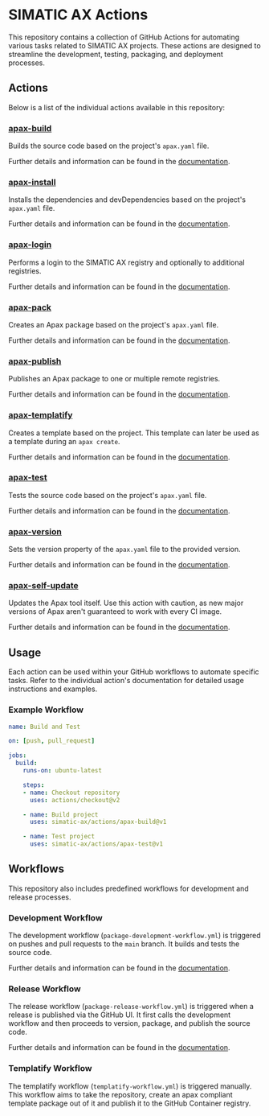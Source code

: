 # SIMATIC AX Actions

This repository contains a collection of GitHub Actions for automating various tasks related to SIMATIC AX projects. These actions are designed to streamline the development, testing, packaging, and deployment processes.

## Actions

Below is a list of the individual actions available in this repository:

### [apax-build](apax-build/action.yml)
Builds the source code based on the project's `apax.yaml` file.

Further details and information can be found in the [documentation](apax-build/README.md).

### [apax-install](apax-install/action.yml)
Installs the dependencies and devDependencies based on the project's `apax.yaml` file.

Further details and information can be found in the [documentation](apax-install/README.md).

### [apax-login](apax-login/action.yml)
Performs a login to the SIMATIC AX registry and optionally to additional registries.

Further details and information can be found in the [documentation](apax-login/README.md).

### [apax-pack](apax-pack/action.yml)
Creates an Apax package based on the project's `apax.yaml` file.

Further details and information can be found in the [documentation](apax-pack/README.md).

### [apax-publish](apax-publish/action.yml)
Publishes an Apax package to one or multiple remote registries.

Further details and information can be found in the [documentation](apax-publish/README.md).

### [apax-templatify](apax-templatify/action.yml)
Creates a template based on the project. This template can later be used as a template during an `apax create`.

Further details and information can be found in the [documentation](apax-templatify/README.md).

### [apax-test](apax-test/action.yml)
Tests the source code based on the project's `apax.yaml` file.

Further details and information can be found in the [documentation](apax-test/README.md).

### [apax-version](apax-version/action.yml)
Sets the version property of the `apax.yaml` file to the provided version.

Further details and information can be found in the [documentation](apax-version/README.md).

### [apax-self-update](apax-self-update/action.yml)
Updates the Apax tool itself. Use this action with caution, as new major versions of Apax aren't guaranteed to work with every CI image.

Further details and information can be found in the [documentation](apax-self-update/README.md).

## Usage

Each action can be used within your GitHub workflows to automate specific tasks. Refer to the individual action's documentation for detailed usage instructions and examples.

### Example Workflow

```yaml
name: Build and Test

on: [push, pull_request]

jobs:
  build:
    runs-on: ubuntu-latest

    steps:
    - name: Checkout repository
      uses: actions/checkout@v2

    - name: Build project
      uses: simatic-ax/actions/apax-build@v1

    - name: Test project
      uses: simatic-ax/actions/apax-test@v1
```

## Workflows

This repository also includes predefined workflows for development and release processes.

### Development Workflow

The development workflow (`package-development-workflow.yml`) is triggered on pushes and pull requests to the `main` branch. It builds and tests the source code.

Further details and information can be found in the [documentation](./docs/development-workflow.md).

### Release Workflow

The release workflow (`package-release-workflow.yml`) is triggered when a release is published via the GitHub UI. It first calls the development workflow and then proceeds to version, package, and publish the source code.

Further details and information can be found in the [documentation](./docs/release-workflow.md).

### Templatify Workflow

The templatify workflow (`templatify-workflow.yml`) is triggered manually. This workflow aims to take the repository, create an apax compliant template package out of it and publish it to the GitHub Container registry.